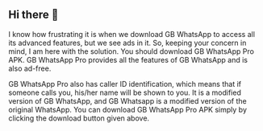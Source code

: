 ## Hi there 👋

I know how frustrating it is when we download GB WhatsApp to access all its advanced features, but we see ads in it. So, keeping your concern in mind, I am here with the solution. You should download GB WhatsApp Pro APK. GB WhatsApp Pro provides all the features of GB WhatsApp and is also ad-free.

GB WhatsApp Pro also has caller ID identification, which means that if someone calls you, his/her name will be shown to you. It is a modified version of GB WhatsApp, and GB Whatsapp is a modified version of the original WhatsApp. You can download GB WhatsApp Pro APK simply by clicking the download button given above.
